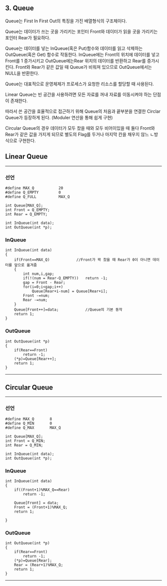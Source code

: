 ## 3. Queue

Queue는 First In First Out의 특징을 가진 배열형식의 구조체이다. 

Queue는 데이터가 쓰는 곳을 가리키는 포인터 Front와 데이터가 읽을 곳을 가리키는 포인터 Rear가 필요하다. 

Queue는 데이터를 넣는 InQueue(혹은 Put)함수와 데이터를 읽고 삭제하는 OutQueue(혹은 Get) 함수로 작동한다. InQueue에는 Front의 위치에 데이터를 넣고 Front를 1 증가시키고 OutQueue에는Rear 위치의 데이터를 반환하고 Rear를 증가시킨다. Front와 Rear가 같은 값일 때 Queue가 비워져 있으므로 OutQueue에서는 NULL을 반환한다.

Queue는 대표적으로 운영체제가 프로세스가 요청한 리소스를 할당할 때 사용된다.

Linear Queue는 빈 공간을 사용하려면 모든 자료를 꺼내 자료를 이동시켜야 하는 단점이 존재한다. 

따라서 쓴 공간을 효율적으로 접근하기 위해 Queue의 처음과 끝부분을 연결한 Circlar Queue가 등장하게 된다.
(Moduler 연산을 통해 쉽게 구현)

Circular Queue의 경우 데이터가 모두 찼을 때와 모두 비어이있을 때 둘다 Front와 Rear가 같은 값을 가지게 되므로 별도의 Flag를 두거나 마지막 칸을 채우지 않느 ㄴ방식으로 구현한다.

## Linear Queue

---------------------
### 선언

```
#define MAX_Q			20
#define Q_EMPTY			0
#define Q_FULL			MAX_Q

int Queue[MAX_Q];
int Front = Q_EMPTY;
int Rear = Q_EMPTY;

int InQueue(int data);
int OutQueue(int *p);
```

### InQueue
```
int InQueue(int data)
{
	if(Front==MAX_Q)			//Front가 꽉 찼을 때 Rear가 0이 아니면 데이터를 앞으로 옮겨줌
	{
		int num,i,gap;
		if(!(num = Rear-Q_EMPTY))	return -1;
		gap = Front - Rear;
		for(i=0;i<gap;i++)
			Queue[Rear+i-num] = Queue[Rear+i];
		Front -=num;
		Rear -=num;
	}
	Queue[Front++]=data;			//Queue의 기본 동작
	return 1;
}
```

### OutQueue
```
int OutQueue(int *p)
{
	if(Rear==Front)
		return -1;
	(*p)=Queue[Rear++];
	return 1;
}
```
--------------------------------------------


## Circular Queue
---------------------
### 선언

```
#define MAX_Q		8
#define Q_MIN		0
#define Q_MAX		MAX_Q

int Queue[MAX_Q];
int Front = Q_MIN;
int Rear = Q_MIN;

int InQueue(int data);
int OutQueue(int *p);
```

### InQueue
```
int InQueue(int data)
{
	if((Front+1)%MAX_Q==Rear)
		return -1;
	
	Queue[Front] = data;
	Front = (Front+1)%MAX_Q;
	return 1;

}
```

### OutQueue
```
int OutQueue(int *p)
{
	if(Rear==Front)
		return -1;
	(*p)=Queue[Rear];
	Rear = (Rear+1)%MAX_Q;
	return 1;
}
```
---------------------
